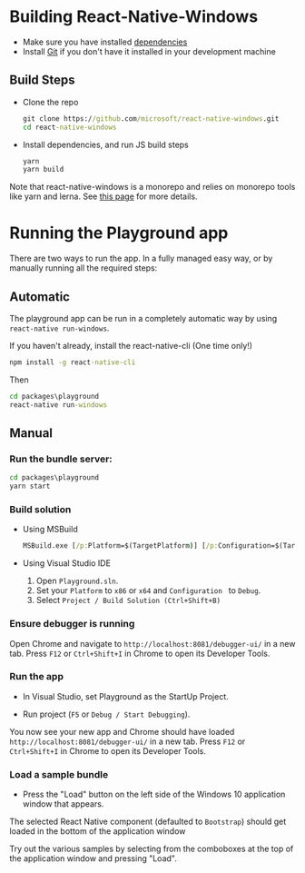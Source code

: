 
# Building React-Native-Windows

- Make sure you have installed [dependencies](./GettingStarted.md#dependencies)
- Install [Git](https://git-scm.com/download/win) if you don't have it installed in your development machine

## Build Steps
* Clone the repo
    ```cmd
    git clone https://github.com/microsoft/react-native-windows.git
    cd react-native-windows
    ```

* Install dependencies, and run JS build steps
    ```cmd
    yarn
    yarn build
    ```
Note that react-native-windows is a monorepo and relies on monorepo tools like yarn and lerna.  See [this page](https://github.com/microsoft/react-native-windows/blob/master/vnext/docs/Monorepo.md) for more details.

# Running the Playground app
  There are two ways to run the app.  In a fully managed easy way, or by manually running all the required steps:

## Automatic
The playground app can be run in a completely automatic way by using `react-native run-windows`.

If you haven't already, install the react-native-cli  (One time only!)
```cmd
npm install -g react-native-cli
```

Then 

```cmd
cd packages\playground
react-native run-windows
```

## Manual

### Run the bundle server:
```cmd
cd packages\playground
yarn start
```

### Build solution

  * Using MSBuild
    ```cmd
    MSBuild.exe [/p:Platform=$(TargetPlatform)] [/p:Configuration=$(TargetConfiguration)]
    ```

  * Using Visual Studio IDE
    1. Open `Playground.sln`.
    2. Set your `Platform` to `x86` or `x64` and `Configuration ` to `Debug`.
    3. Select `Project / Build Solution (Ctrl+Shift+B)`

### Ensure debugger is running
Open Chrome and navigate to `http://localhost:8081/debugger-ui/` in a new tab. Press `F12` or `Ctrl+Shift+I` in Chrome to open its Developer Tools.

### Run the app
* In Visual Studio, set Playground as the StartUp Project.

* Run project (`F5` or `Debug / Start Debugging`).

You now see your new app and Chrome should have loaded `http://localhost:8081/debugger-ui/` in a new tab. Press `F12` or `Ctrl+Shift+I` in Chrome to open its Developer Tools.

### Load a sample bundle
* Press the "Load" button on the left side of the Windows 10 application window that appears.

 The selected React Native component (defaulted to `Bootstrap`) should get loaded in the bottom of the application window

 Try out the various samples by selecting from the comboboxes at the top of the application window and pressing "Load".

